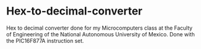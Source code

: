 # Hex-to-decimal-converter
Hex to decimal converter done for my Microcomputers class at the Faculty of Engineering of the National Autonomous University of Mexico.
Done with the PIC16F877A instruction set.

